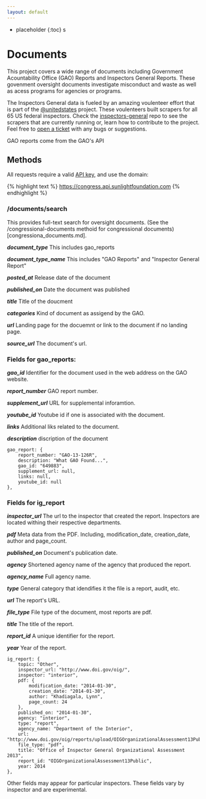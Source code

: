 ```yaml
---
layout: default
---
```



* placeholder
{:toc}
s
# Documents

This project covers a wide range of documents including Government Acountability Office (GAO) Reports and Inspectors General Reports. These govenment oversight documents investigate misconduct and waste as well as acess programs for agencies or programs. 

The Inspectors General data is fueled by an amazing voulenteer effort that is part of the [@unitedstates](http://theunitedstates.io/) project. These voulenteers built scrapers for all 65 US federal inspectors. Check the [inspectors-general](https://github.com/unitedstates/inspectors-general) repo to see the scrapers that are currently running or, learn how to contribute to the project. Feel free to [open a ticket](https://github.com/unitedstates/inspectors-general/issues/new) with any bugs or suggestions.

GAO reports come from the GAO's API


## Methods

All requests require a valid [API key](index.html#parameters/api-key), and use the domain:

{% highlight text %}
https://congress.api.sunlightfoundation.com
{% endhighlight %}

### /documents/search

This provides full-text search for oversight documents. (See the /congressional-documents methoid for congressional documents)[congressiona_documents.md].

***document_type***
This includes gao_reports 

***document_type_name***
This includes "GAO Reports" and "Inspector General Report"

***posted_at***
Release date of the document

***published_on***
Date the document was published

***title***
Title of the doucment

***categories***
Kind of document as assigend by the GAO.

***url***
Landing page for the docuemnt or link to the document if no landing page.

***source_url***
The document's url.

### Fields for gao_reports:

***gao_id***
Identifier for the document used in the web address on the GAO website.

***report_number***
GAO report number.

***supplement_url***
URL for supplemental inforamtion.

***youtube_id***
Youtube id if one is associated with the document.

***links***
Additional liks related to the document.

***description***
discription of the document

```
gao_report: {
	report_number: "GAO-13-126R",
	description: "What GAO Found...",
	gao_id: "649883",
	supplement_url: null,
	links: null,
	youtube_id: null
},
```
### Fields for ig_report
***inspector_url***
The url to the inspector that created the report. Inspectors are located withing their respective departments.

***pdf***
Meta data from the PDF. Including, modification_date, creation_date, author and page_count.

***published_on***
Document's publication date.

***agency***
Shortened agency name of the agency that produced the report.

***agency_name***
Full agency name.

***type***
General category that idendifies it the file is a report, audit, etc.

***url***
The report's URL.

***file_type***
File type of the document, most reports are pdf. 

***title***
The title of the report.

***report_id***
A unique identifier for the report.

***year***
Year of the report.

```
ig_report: {
	topic: "Other",
	inspector_url: "http://www.doi.gov/oig/",
	inspector: "interior",
	pdf: {
		modification_date: "2014-01-30",
		creation_date: "2014-01-30",
		author: "Khadiagala, Lynn",
		page_count: 24
	},
	published_on: "2014-01-30",
	agency: "interior",
	type: "report",
	agency_name: "Department of the Interior",
	url: "http://www.doi.gov/oig/reports/upload/OIGOrganizationalAssessment13Public.pdf",
	file_type: "pdf",
	title: "Office of Inspector General Organizational Assessment 2013",
	report_id: "OIGOrganizationalAssessment13Public",
	year: 2014
},
```

Other fields may appear for particular inspectors. These fields vary by inspector and are experimental.
